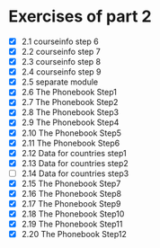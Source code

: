 # Exercises of part 2


- [x] 2.1 courseinfo step 6
- [x] 2.2 courseinfo step 7
- [x] 2.3 courseinfo step 8
- [x] 2.4 courseinfo step 9
- [x] 2.5 separate module
- [x] 2.6 The Phonebook Step1
- [x] 2.7 The Phonebook Step2
- [x] 2.8 The Phonebook Step3
- [x] 2.9 The Phonebook Step4
- [x] 2.10 The Phonebook Step5
- [x] 2.11 The Phonebook Step6
- [x] 2.12 Data for countries step1
- [x] 2.13 Data for countries step2
- [ ] 2.14 Data for countries step3
- [x] 2.15 The Phonebook Step7
- [x] 2.16 The Phonebook Step8
- [x] 2.17 The Phonebook Step9
- [x] 2.18 The Phonebook Step10
- [x] 2.19 The Phonebook Step11
- [x] 2.20 The Phonebook Step12